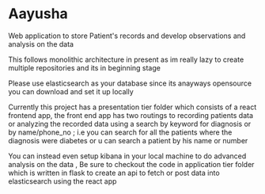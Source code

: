 # Aayusha
Web application to store Patient's records and develop observations and analysis on the data

This follows monolithic architecture in present as im really lazy to create multiple repositories and its in beginning stage

Please use elasticsearch as your database since its anayways opensource you can download and set it up locally

Currently this project has a presentation tier folder which consists of a react frontend app, the front end app has two routings to recording patients data or analyzing the recorded data using a search by keyword for diagnosis or by name/phone_no ; i.e you can search for all the patients where the diagnosis were diabetes or u can search a patient by his name or number

You can instead even setup kibana in your local machine to do advanced analysis on the data , Be sure to checkout the code in application tier folder which is written in flask to create an api to fetch or post data into elasticsearch using the react app
